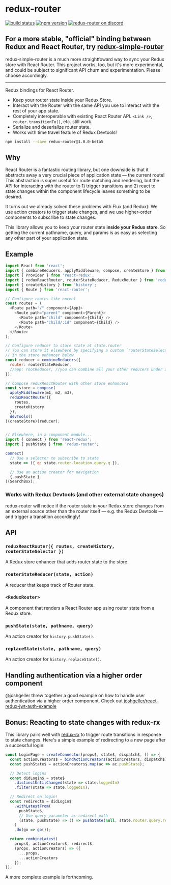redux-router
============

[![build status](https://img.shields.io/travis/acdlite/redux-router/master.svg?style=flat-square)](https://travis-ci.org/acdlite/redux-router)
[![npm version](https://img.shields.io/npm/v/redux-router.svg?style=flat-square)](https://www.npmjs.com/package/redux-router)
[![redux-router on discord](https://img.shields.io/badge/discord-redux--router@reactiflux-738bd7.svg?style=flat-square)](https://discord.gg/0ZcbPKXt5bVkq8Eo)

## For a more stable, "official" binding between Redux and React Router, try [redux-simple-router](https://github.com/jlongster/redux-simple-router)

redux-simple-router is a much more straightfoward way to sync your Redux store with React Router. This project works, too, but it's more experimental, and could be subject to significant API churn and experimentation. Please choose accordingly.

***

Redux bindings for React Router.

- Keep your router state inside your Redux Store.
- Interact with the Router with the same API you use to interact with the rest of your app state.
- Completely interoperable with existing React Router API. `<Link />`, `router.transitionTo()`, etc. still work.
- Serialize and deserialize router state.
- Works with time travel feature of Redux Devtools!

```sh
npm install --save redux-router@1.0.0-beta5
```

## Why

React Router is a fantastic routing library, but one downside is that it abstracts away a very crucial piece of application state — the current route! This abstraction is super useful for route matching and rendering, but the API for interacting with the router to 1) trigger transitions and 2) react to state changes within the component lifecycle leaves something to be desired.

It turns out we already solved these problems with Flux (and Redux): We use action creators to trigger state changes, and we use higher-order components to subscribe to state changes.

This library allows you to keep your router state **inside your Redux store**. So getting the current pathname, query, and params is as easy as selecting any other part of your application state.

## Example

```js
import React from 'react';
import { combineReducers, applyMiddleware, compose, createStore } from 'redux';
import { Provider } from 'react-redux';
import { reduxReactRouter, routerStateReducer, ReduxRouter } from 'redux-router';
import { createHistory } from 'history';
import { Route } from 'react-router';

// Configure routes like normal
const routes = (
  <Route path="/" component={App}>
    <Route path="parent" component={Parent}>
      <Route path="child" component={Child} />
      <Route path="child/:id" component={Child} />
    </Route>
  </Route>
);

// Configure reducer to store state at state.router
// You can store it elsewhere by specifying a custom `routerStateSelector`
// in the store enhancer below
const reducer = combineReducers({
  router: routerStateReducer,
  //app: rootReducer, //you can combine all your other reducers under a single namespace like so
});

// Compose reduxReactRouter with other store enhancers
const store = compose(
  applyMiddleware(m1, m2, m3),
  reduxReactRouter({
    routes,
    createHistory
  }),
  devTools()
)(createStore)(reducer);


// Elsewhere, in a component module...
import { connect } from 'react-redux';
import { pushState } from 'redux-router';

connect(
  // Use a selector to subscribe to state
  state => ({ q: state.router.location.query.q }),

  // Use an action creator for navigation
  { pushState }
)(SearchBox);
```

### Works with Redux Devtools (and other external state changes)

redux-router will notice if the router state in your Redux store changes from an external source other than the router itself — e.g. the Redux Devtools — and trigger a transition accordingly!

## API

### `reduxReactRouter({ routes, createHistory, routerStateSelector })`

A Redux store enhancer that adds router state to the store.

### `routerStateReducer(state, action)`

A reducer that keeps track of Router state.

### `<ReduxRouter>`

A component that renders a React Router app using router state from a Redux store.

### `pushState(state, pathname, query)`

An action creator for `history.pushState()`.

### `replaceState(state, pathname, query)`

An action creator for `history.replaceState()`.

## Handling authentication via a higher order component

@joshgeller threw together a good example on how to handle user authentication via a higher order component. Check out [joshgeller/react-redux-jwt-auth-example](https://github.com/joshgeller/react-redux-jwt-auth-example)

## Bonus: Reacting to state changes with redux-rx

This library pairs well with [redux-rx](https://github.com/acdlite/redux-rx) to trigger route transitions in response to state changes. Here's a simple example of redirecting to a new page after a successful login:

```js
const LoginPage = createConnector(props$, state$, dispatch$, () => {
  const actionCreators$ = bindActionCreators(actionCreators, dispatch$);
  const pushState$ = actionCreators$.map(ac => ac.pushState);

  // Detect logins
  const didLogin$ = state$
    .distinctUntilChanged(state => state.loggedIn)
    .filter(state => state.loggedIn);

  // Redirect on login!
  const redirect$ = didLogin$
    .withLatestFrom(
      pushState$,
      // Use query parameter as redirect path
      (state, pushState) => () => pushState(null, state.router.query.redirect || '/')
    )
    .do(go => go());

  return combineLatest(
    props$, actionCreators$, redirect$,
    (props, actionCreators) => ({
      ...props,
      ...actionCreators
    });
});
```

A more complete example is forthcoming.
